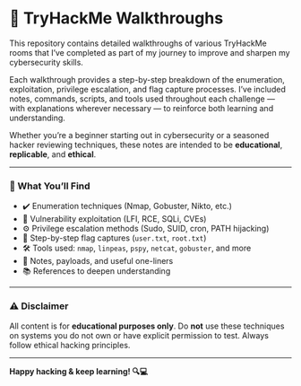 # 📘 TryHackMe Walkthroughs

This repository contains detailed walkthroughs of various TryHackMe rooms that I’ve completed as part of my journey to improve and sharpen my cybersecurity skills.

Each walkthrough provides a step-by-step breakdown of the enumeration, exploitation, privilege escalation, and flag capture processes. I’ve included notes, commands, scripts, and tools used throughout each challenge — with explanations wherever necessary — to reinforce both learning and understanding.

Whether you’re a beginner starting out in cybersecurity or a seasoned hacker reviewing techniques, these notes are intended to be **educational**, **replicable**, and **ethical**.

---

### 🧠 What You’ll Find

- ✔️ Enumeration techniques (Nmap, Gobuster, Nikto, etc.)
- 🔐 Vulnerability exploitation (LFI, RCE, SQLi, CVEs)
- ⚙️ Privilege escalation methods (Sudo, SUID, cron, PATH hijacking)
- 🔑 Step-by-step flag captures (`user.txt`, `root.txt`)
- 🛠️ Tools used: `nmap`, `linpeas`, `pspy`, `netcat`, `gobuster`, and more
- 📜 Notes, payloads, and useful one-liners
- 📚 References to deepen understanding

---

### ⚠️ Disclaimer

All content is for **educational purposes only**. Do **not** use these techniques on systems you do not own or have explicit permission to test. Always follow ethical hacking principles.

---

**Happy hacking & keep learning! 🔍💻**
